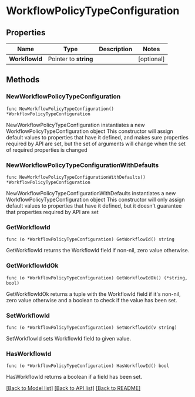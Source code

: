 # WorkflowPolicyTypeConfiguration

## Properties

Name | Type | Description | Notes
------------ | ------------- | ------------- | -------------
**WorkflowId** | Pointer to **string** |  | [optional] 

## Methods

### NewWorkflowPolicyTypeConfiguration

`func NewWorkflowPolicyTypeConfiguration() *WorkflowPolicyTypeConfiguration`

NewWorkflowPolicyTypeConfiguration instantiates a new WorkflowPolicyTypeConfiguration object
This constructor will assign default values to properties that have it defined,
and makes sure properties required by API are set, but the set of arguments
will change when the set of required properties is changed

### NewWorkflowPolicyTypeConfigurationWithDefaults

`func NewWorkflowPolicyTypeConfigurationWithDefaults() *WorkflowPolicyTypeConfiguration`

NewWorkflowPolicyTypeConfigurationWithDefaults instantiates a new WorkflowPolicyTypeConfiguration object
This constructor will only assign default values to properties that have it defined,
but it doesn't guarantee that properties required by API are set

### GetWorkflowId

`func (o *WorkflowPolicyTypeConfiguration) GetWorkflowId() string`

GetWorkflowId returns the WorkflowId field if non-nil, zero value otherwise.

### GetWorkflowIdOk

`func (o *WorkflowPolicyTypeConfiguration) GetWorkflowIdOk() (*string, bool)`

GetWorkflowIdOk returns a tuple with the WorkflowId field if it's non-nil, zero value otherwise
and a boolean to check if the value has been set.

### SetWorkflowId

`func (o *WorkflowPolicyTypeConfiguration) SetWorkflowId(v string)`

SetWorkflowId sets WorkflowId field to given value.

### HasWorkflowId

`func (o *WorkflowPolicyTypeConfiguration) HasWorkflowId() bool`

HasWorkflowId returns a boolean if a field has been set.


[[Back to Model list]](../README.md#documentation-for-models) [[Back to API list]](../README.md#documentation-for-api-endpoints) [[Back to README]](../README.md)


